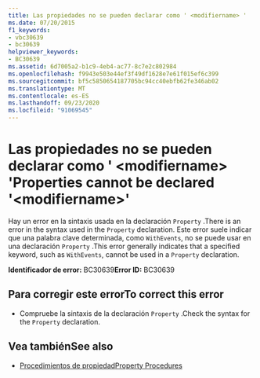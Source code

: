 ```yaml
---
title: Las propiedades no se pueden declarar como ' <modifiername> '
ms.date: 07/20/2015
f1_keywords:
- vbc30639
- bc30639
helpviewer_keywords:
- BC30639
ms.assetid: 6d7005a2-b1c9-4eb4-ac77-8c7e2c802984
ms.openlocfilehash: f9943e503e44ef3f49df1628e7e61f015ef6c399
ms.sourcegitcommit: bf5c5850654187705bc94cc40ebfb62fe346ab02
ms.translationtype: MT
ms.contentlocale: es-ES
ms.lasthandoff: 09/23/2020
ms.locfileid: "91069545"
---
```

# <a name="properties-cannot-be-declared-modifiername"></a><span data-ttu-id="b0b3f-102">Las propiedades no se pueden declarar como ' \<modifiername> '</span><span class="sxs-lookup"><span data-stu-id="b0b3f-102">Properties cannot be declared '\<modifiername>'</span></span>

<span data-ttu-id="b0b3f-103">Hay un error en la sintaxis usada en la declaración `Property` .</span><span class="sxs-lookup"><span data-stu-id="b0b3f-103">There is an error in the syntax used in the `Property` declaration.</span></span> <span data-ttu-id="b0b3f-104">Este error suele indicar que una palabra clave determinada, como `WithEvents`, no se puede usar en una declaración `Property` .</span><span class="sxs-lookup"><span data-stu-id="b0b3f-104">This error generally indicates that a specified keyword, such as `WithEvents`, cannot be used in a `Property` declaration.</span></span>  
  
 <span data-ttu-id="b0b3f-105">**Identificador de error:** BC30639</span><span class="sxs-lookup"><span data-stu-id="b0b3f-105">**Error ID:** BC30639</span></span>  
  
## <a name="to-correct-this-error"></a><span data-ttu-id="b0b3f-106">Para corregir este error</span><span class="sxs-lookup"><span data-stu-id="b0b3f-106">To correct this error</span></span>  
  
- <span data-ttu-id="b0b3f-107">Compruebe la sintaxis de la declaración `Property` .</span><span class="sxs-lookup"><span data-stu-id="b0b3f-107">Check the syntax for the `Property` declaration.</span></span>  
  
## <a name="see-also"></a><span data-ttu-id="b0b3f-108">Vea también</span><span class="sxs-lookup"><span data-stu-id="b0b3f-108">See also</span></span>

- [<span data-ttu-id="b0b3f-109">Procedimientos de propiedad</span><span class="sxs-lookup"><span data-stu-id="b0b3f-109">Property Procedures</span></span>](../programming-guide/language-features/procedures/property-procedures.md)
